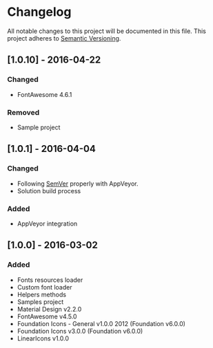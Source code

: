 # Changelog
All notable changes to this project will be documented in this file.
This project adheres to [Semantic Versioning](http://semver.org/).

## [1.0.10] - 2016-04-22
### Changed
- FontAwesome 4.6.1

### Removed
- Sample project

## [1.0.1] - 2016-04-04
### Changed
- Following [SemVer](http://semver.org) properly with AppVeyor.
- Solution build process

### Added
- AppVeyor integration

## [1.0.0] - 2016-03-02
### Added
- Fonts resources loader
- Custom font loader
- Helpers methods
- Samples project
- Material Design v2.2.0
- FontAwesome v4.5.0
- Foundation Icons - General v1.0.0 2012 (Foundation v6.0.0)
- Foundation Icons v3.0.0 (Foundation v6.0.0)
- LinearIcons v1.0.0
